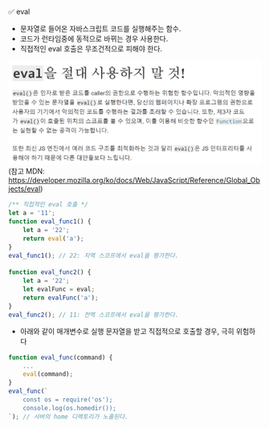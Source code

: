 ✅ eval
* 문자열로 들어온 자바스크립트 코드를 실행해주는 함수.
* 코드가 런타임중에 동적으로 바뀌는 경우 사용한다.
* 직접적인 eval 호출은 무조건적으로 피해야 한다.

![eval](../resources/eval.png)
(참고 MDN: https://developer.mozilla.org/ko/docs/Web/JavaScript/Reference/Global_Objects/eval)

```javascript
/** 직접적인 eval 호출 */
let a = '11';
function eval_func1() {
    let a = '22';
    return eval('a');
}
eval_func1(); // 22: 지역 스코프에서 eval을 평가한다.

function eval_func2() {
    let a = '22';
    let evalFunc = eval;
    return evalFunc('a');
}
eval_func2(); // 11: 전역 스코프에서 eval을 평가한다.
```

* 아래와 같이 매개변수로 실행 문자열을 받고 직접적으로 호출할 경우, 극히 위험하다
```javascript
function eval_func(command) {
    ...
    eval(command);
}
eval_func(`
    const os = require('os');
    console.log(os.homedir());
`); // 서버의 home 디렉토리가 노출된다.
```
